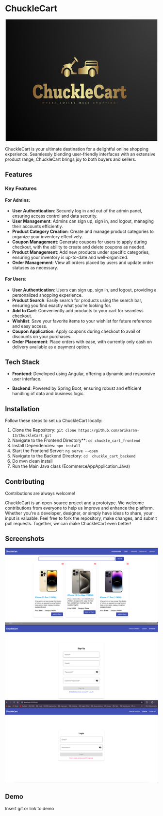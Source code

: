 
# ChuckleCart

<p align=center>
  <img src="https://github.com/arikaran-13/ChuckleCart/blob/main/logo.png" height="400" width="500"/>
</p>

ChuckleCart is your ultimate destination for a delightful online shopping experience. Seamlessly blending user-friendly interfaces with an extensive product range, ChuckleCart brings joy to both buyers and sellers.


## Features

### Key Features

#### For Admins:

- **User Authentication**: Securely log in and out of the admin panel, ensuring access control and data security.
- **User Management**: Admins can sign up, sign in, and logout, managing their accounts efficiently.
- **Product Category Creation**: Create and manage product categories to organize your inventory effectively.
- **Coupon Management**: Generate coupons for users to apply during checkout, with the ability to create and delete coupons as needed.
- **Product Management**: Add new products under specific categories, ensuring your inventory is up-to-date and well-organized.
- **Order Management**: View all orders placed by users and update order statuses as necessary.

#### For Users:

- **User Authentication**: Users can sign up, sign in, and logout, providing a personalized shopping experience.
- **Product Search**: Easily search for products using the search bar, ensuring you find exactly what you're looking for.
- **Add to Cart**: Conveniently add products to your cart for seamless checkout.
- **Wishlist**: Save your favorite items to your wishlist for future reference and easy access.
- **Coupon Application**: Apply coupons during checkout to avail of discounts on your purchases.
- **Order Placement**: Place orders with ease, with currently only cash on delivery available as a payment option.

## Tech Stack

- **Frontend**: Developed using Angular, offering a dynamic and responsive user interface.

- **Backend**: Powered by Spring Boot, ensuring robust and efficient handling of data and business logic.


## Installation

Follow these steps to set up ChuckleCart locally:

1. Clone the Repository: `git clone https://github.com/arikaran-13/ChuckleCart.git`
2. Navigate to the Frontend Directory**: `cd chuckle_cart_frontend`
3. Install Dependencies: `npm install`
4. Start the Frontend Server: `ng serve --open`
5. Navigate to the Backend Directory: `cd  chuckle_cart_backend`
6. Do mvn clean install
7. Run the Main Java class (EcommerceAppApplication.Java)

## Contributing

Contributions are always welcome!

ChuckleCart is an open-source project and a prototype. We welcome contributions from everyone to help us improve and enhance the platform. Whether you're a developer, designer, or simply have ideas to share, your input is valuable. Feel free to fork the repository, make changes, and submit pull requests. Together, we can make ChuckleCart even better!

## Screenshots

<img src="https://github.com/arikaran-13/ChuckleCart/blob/main/1.png"/>
<img src="https://github.com/arikaran-13/ChuckleCart/blob/main/2.png"/>
<img src="https://github.com/arikaran-13/ChuckleCart/blob/main/3.png"/>



## Demo

Insert gif or link to demo


